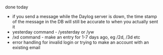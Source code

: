done today
- if you send a message while the Daylog server is down, the time stamp of the message in the DB will still be accurate to when you actually sent it 
- yesterday command - /yesterday or /yw
- /xd command - make an entry for 1-7 days ago, eg /2d, /3d etc
- error handling for invalid login or trying to make an account with an existing email